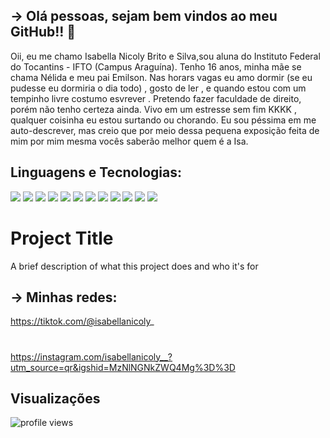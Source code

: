 ## -> Olá pessoas, sejam bem vindos ao meu GitHub!! 👋

   Oii, eu me chamo Isabella Nicoly Brito e Silva,sou aluna do Instituto Federal do Tocantins - IFTO (Campus Araguína). Tenho 16 anos, minha mãe se chama Nélida e meu pai Emilson. Nas horars vagas eu amo dormir (se eu pudesse eu dormiria o dia todo) , gosto de ler , e quando estou com um tempinho livre costumo esvrever . Pretendo fazer faculdade de direito, porém não tenho certeza ainda. Vivo em um estresse sem fim KKKK , qualquer coisinha eu estou surtando ou chorando. Eu sou péssima em me auto-descrever, mas creio que por meio dessa pequena exposição feita de mim por mim mesma vocês saberão melhor quem é a Isa.
   
## Linguagens e Tecnologias:

[<img src="https://img.shields.io/badge/HTML5-E34F26?style=for-the-badge&logo=html5&logoColor=white"/>]()
<img src="https://img.shields.io/badge/CSS3-1572B6?style=for-the-badge&logo=css3&logoColor=white" />
<img src="https://img.shields.io/badge/JavaScript-323330?style=for-the-badge&logo=javascript&logoColor=F7DF1E" />
<img src="https://img.shields.io/badge/jQuery-0769AD?style=for-the-badge&logo=jquery&logoColor=white" />
<img src="https://img.shields.io/badge/PHP-777BB4?style=for-the-badge&logo=php&logoColor=white" />
<img src="https://img.shields.io/badge/Python-3776AB?style=for-the-badge&logo=python&logoColor=white" />
<img src="https://img.shields.io/badge/MySQL-00000F?style=for-the-badge&logo=mysql&logoColor=white" />
<img src="https://img.shields.io/badge/-Linux-black?style=for-the-badge&logo=Linux" />
<img src="https://img.shields.io/badge/-Docker-black?style=for-the-badge&logo=Docker" />
<img src="https://img.shields.io/badge/-Git-white?style=for-the-badge&logo=Git" />
<img src="https://img.shields.io/badge/GitHub-%2312100E.svg?&style=for-the-badge&logo=Github&logoColor=white" />
<img src="https://img.shields.io/badge/Visual_Studio_Code-0078D4?style=for-the-badge&logo=visual%20studio%20code&logoColor=white" />

# Project Title

A brief description of what this project does and who it's for



## -> Minhas redes:

https://tiktok.com/@isabellanicoly_
#
https://instagram.com/isabellanicoly__?utm_source=qr&igshid=MzNlNGNkZWQ4Mg%3D%3D 




## Visualizações
<p>
  <img src="https://gpvc.arturio.dev/iurygdeoliveira" alt="profile views">
</p>
